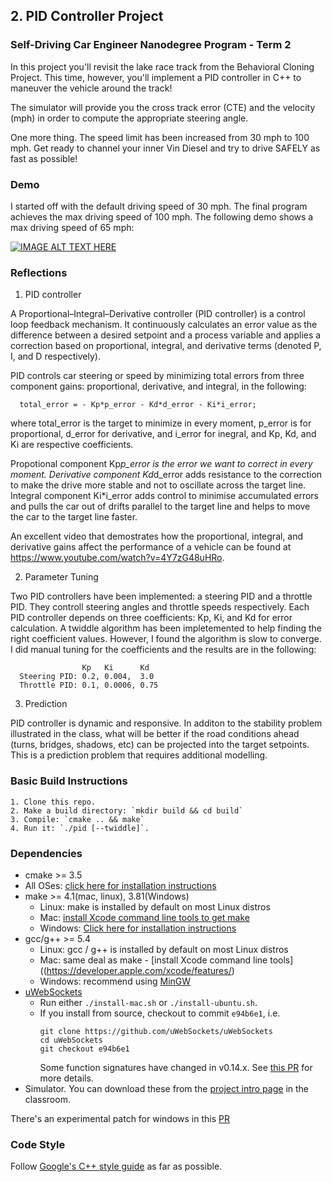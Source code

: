 ## 2. PID Controller Project

### Self-Driving Car Engineer Nanodegree Program - Term 2

In this project you'll revisit the lake race track from the Behavioral Cloning Project. This time, however, you'll implement a PID controller in C++ to maneuver the vehicle around the track!

The simulator will provide you the cross track error (CTE) and the velocity (mph) in order to compute the appropriate steering angle.

One more thing. The speed limit has been increased from 30 mph to 100 mph. Get ready to channel your inner Vin Diesel and try to drive SAFELY as fast as possible! 


### Demo

I started off with the default driving speed of 30 mph. The final program achieves the max driving speed of 100 mph. The following demo shows a max driving speed of 65 mph:

[![IMAGE ALT TEXT HERE](https://img.youtube.com/vi/HGbhvGvlKnc/0.jpg)](https://www.youtube.com/watch?v=HGbhvGvlKnc)


### Reflections

1. PID controller

A Proportional–Integral–Derivative controller (PID controller) is a control loop feedback mechanism. It continuously calculates an error value as the difference between a desired setpoint and a process variable and applies a correction based on proportional, integral, and derivative terms (denoted P, I, and D respectively).

PID controls car steering or speed by minimizing total errors from three component gains: proportional, derivative, and integral, in the following:
```
  total_error = - Kp*p_error - Kd*d_error - Ki*i_error;
``` 
where total_error is the target to minimize in every moment, p_error is for proportional, d_error for derivative, and i_error for inegral, and Kp, Kd, and Ki are respective coefficients. 

Propotional component Kp*p_error is the error we want to correct in every moment. Derivative component Kd*d_error adds resistance to the correction to make the drive more stable and not to oscillate across the target line. Integral component Ki*i_error adds control to minimise accumulated errors and pulls the car out of drifts parallel to the target line and helps to move the car to the target line faster. 

An excellent video that demostrates how the proportional, integral, and derivative gains affect the performance of a vehicle can be found at https://www.youtube.com/watch?v=4Y7zG48uHRo.

2. Parameter Tuning

Two PID controllers have been implemented: a steering PID and a throttle PID. They controll steering angles and throttle speeds respectively. Each PID controller depends on three coefficients: Kp, Ki, and Kd for error calculation. A twiddle algorithm has been impletemented to help finding the right coefficient values. However, I found the algorithm is slow to converge. I did manual tuning for the coefficients and the results are in the following:

```
                Kp   Ki      Kd
  Steering PID: 0.2, 0.004,  3.0
  Throttle PID: 0.1, 0.0006, 0.75
```

3. Prediction

PID controller is dynamic and responsive. In additon to the stability problem illustrated in the class, what will be better if the road conditions ahead (turns, bridges, shadows, etc) can be projected into the target setpoints. This is a prediction problem that requires additional modelling.

### Basic Build Instructions

```
1. Clone this repo.
2. Make a build directory: `mkdir build && cd build`
3. Compile: `cmake .. && make`
4. Run it: `./pid [--twiddle]`. 
```

### Dependencies

* cmake >= 3.5
 * All OSes: [click here for installation instructions](https://cmake.org/install/)
* make >= 4.1(mac, linux), 3.81(Windows)
  * Linux: make is installed by default on most Linux distros
  * Mac: [install Xcode command line tools to get make](https://developer.apple.com/xcode/features/)
  * Windows: [Click here for installation instructions](http://gnuwin32.sourceforge.net/packages/make.htm)
* gcc/g++ >= 5.4
  * Linux: gcc / g++ is installed by default on most Linux distros
  * Mac: same deal as make - [install Xcode command line tools]((https://developer.apple.com/xcode/features/)
  * Windows: recommend using [MinGW](http://www.mingw.org/)
* [uWebSockets](https://github.com/uWebSockets/uWebSockets)
  * Run either `./install-mac.sh` or `./install-ubuntu.sh`.
  * If you install from source, checkout to commit `e94b6e1`, i.e.
    ```
    git clone https://github.com/uWebSockets/uWebSockets 
    cd uWebSockets
    git checkout e94b6e1
    ```
    Some function signatures have changed in v0.14.x. See [this PR](https://github.com/udacity/CarND-MPC-Project/pull/3) for more details.
* Simulator. You can download these from the [project intro page](https://github.com/udacity/self-driving-car-sim/releases) in the classroom.

There's an experimental patch for windows in this [PR](https://github.com/udacity/CarND-PID-Control-Project/pull/3)


### Code Style

Follow [Google's C++ style guide](https://google.github.io/styleguide/cppguide.html) as far as possible.

